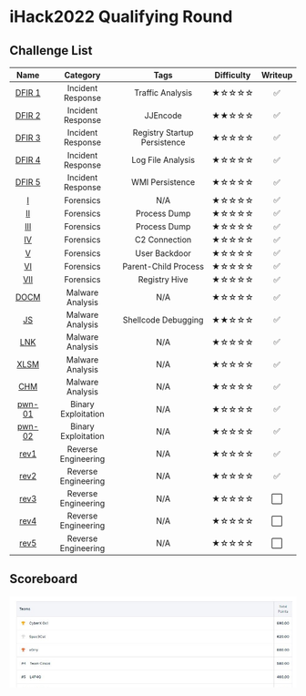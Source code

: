 # iHack2022 Qualifying Round

## Challenge List
| Name                    | Category          | Tags                         | Difficulty  | Writeup  |
|:-----------------------:|:-----------------:|:----------------------------:|:-----------:|:--------:|
| [DFIR 1](DFIR/DFIR%201) | Incident Response | Traffic Analysis             | ★☆☆☆☆    | ✅       |
| [DFIR 2](DFIR/DFIR%202) | Incident Response | JJEncode                     | ★★☆☆☆    | ✅       |
| [DFIR 3](DFIR/DFIR%203) | Incident Response | Registry Startup Persistence | ★☆☆☆☆    | ✅       |
| [DFIR 4](DFIR/DFIR%204) | Incident Response | Log File Analysis            | ★☆☆☆☆    | ✅       |
| [DFIR 5](DFIR/DFIR%205) | Incident Response | WMI Persistence              | ★☆☆☆☆    | ✅       |
| [I](forensics)          | Forensics         | N/A                          | ★☆☆☆☆    | ✅       |
| [II](forensics)         | Forensics         | Process Dump                 | ★☆☆☆☆    | ✅       |
| [III](forensics)        | Forensics         | Process Dump                 | ★☆☆☆☆    | ✅       |
| [IV](forensics)         | Forensics         | C2 Connection                | ★☆☆☆☆    | ✅       |
| [V](forensics)          | Forensics         | User Backdoor                | ★☆☆☆☆    | ✅       |
| [VI](forensics)         | Forensics         | Parent-Child Process         | ★☆☆☆☆    | ✅       |
| [VII](forensics)        | Forensics         | Registry Hive                | ★☆☆☆☆    | ✅       |
| [DOCM](malware/DOCM)    | Malware Analysis  | N/A                          | ★☆☆☆☆    | ✅       |
| [JS](malware/JS)        | Malware Analysis  | Shellcode Debugging          | ★★☆☆☆    | ✅       |
| [LNK](malware/LNK)      | Malware Analysis  | N/A                          | ★☆☆☆☆    | ✅       |
| [XLSM](malware/XLSM)    | Malware Analysis  | N/A                          | ★☆☆☆☆    | ✅       |
| [CHM](malware/CHM)      | Malware Analysis  | N/A                          | ★☆☆☆☆    | ✅       |
| [pwn-01](pwn/pwn-01)    | Binary Exploitation | N/A                        | ★☆☆☆☆    | ✅       |
| [pwn-02](pwn/pwn-02)    | Binary Exploitation | N/A                        | ★☆☆☆☆    | ✅       |
| [rev1](rev/rev1)        | Reverse Engineering | N/A                        | ★☆☆☆☆    | ✅       |
| [rev2](rev/rev2)        | Reverse Engineering | N/A                        | ★☆☆☆☆    | ✅       |
| [rev3](rev/rev3)        | Reverse Engineering | N/A                        | ★☆☆☆☆    | ⬜       |
| [rev4](rev/rev4)        | Reverse Engineering | N/A                        | ★☆☆☆☆    | ⬜       |
| [rev5](rev/rev5)        | Reverse Engineering | N/A                        | ★☆☆☆☆    | ⬜       |

## Scoreboard
![Scoreboard](./Scoreboard.png)
